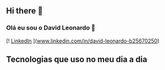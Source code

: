 ## Hi there 👋

<!--
**Davidleoc/Davidleoc** is a ✨ _special_ ✨ repository because its `README.md` (this file) appears on your GitHub profile.

Here are some ideas to get you started:

- 🔭 I’m currently working on ...
- 🌱 I’m currently learning ...
- 👯 I’m looking to collaborate on ...
- 🤔 I’m looking for help with ...
- 💬 Ask me about ...
- 📫 How to reach me: ...
- 😄 Pronouns: ...
- ⚡ Fun fact: ...
-->

### Olá eu sou o David Leonardo 👋

[! [LinkedIn](https://img.shields.io/badge/linkedin-%230077B5.svg?style=for-the-badge&logo=linkedin&logoColor=white) ](www.linkedin.com/in/david-leonardo-b25670250)

## Tecnologias que uso no meu dia a dia
